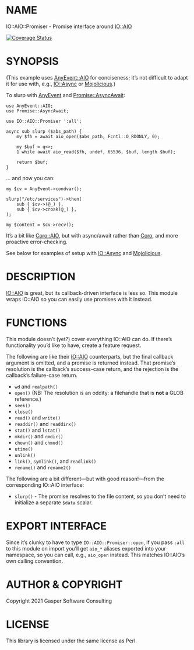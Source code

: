 # NAME

IO::AIO::Promiser - Promise interface around [IO::AIO](https://metacpan.org/pod/IO::AIO)

<div>
    <a href='https://coveralls.io/github/FGasper/p5-IO-AIO-Promiser?branch=main'><img src='https://coveralls.io/repos/github/FGasper/p5-IO-AIO-Promiser/badge.svg?branch=main' alt='Coverage Status' /></a>
</div>

# SYNOPSIS

(This example uses [AnyEvent::AIO](https://metacpan.org/pod/AnyEvent::AIO) for conciseness; it’s not difficult
to adapt it for use with, e.g., [IO::Async](https://metacpan.org/pod/IO::Async) or [Mojolicious](https://metacpan.org/pod/Mojolicious).)

To slurp with [AnyEvent](https://metacpan.org/pod/AnyEvent) and [Promise::AsyncAwait](https://metacpan.org/pod/Promise::AsyncAwait):

    use AnyEvent::AIO;
    use Promise::AsyncAwait;

    use IO::AIO::Promiser ':all';

    async sub slurp ($abs_path) {
        my $fh = await aio_open($abs_path, Fcntl::O_RDONLY, 0);

        my $buf = q<>;
        1 while await aio_read($fh, undef, 65536, $buf, length $buf);

        return $buf;
    }

… and now you can:

    my $cv = AnyEvent->condvar();

    slurp("/etc/services")->then(
        sub { $cv->(@_) },
        sub { $cv->croak(@_) },
    );

    my $content = $cv->recv();

It’s a bit like [Coro::AIO](https://metacpan.org/pod/Coro::AIO), but with async/await rather than [Coro](https://metacpan.org/pod/Coro),
and more proactive error-checking.

See below for examples of setup with [IO::Async](https://metacpan.org/pod/IO::Async) and [Mojolicious](https://metacpan.org/pod/Mojolicious).

# DESCRIPTION

[IO::AIO](https://metacpan.org/pod/IO::AIO) is great, but its callback-driven interface is less so.
This module wraps IO::AIO so you can easily use promises with it instead.

# FUNCTIONS

This module doesn’t (yet?) cover everything IO::AIO can do.
If there’s functionality you’d like to have, create a feature request.

The following are like their [IO::AIO](https://metacpan.org/pod/IO::AIO) counterparts, but the final
callback argument is omitted, and a promise is returned instead.
That promise’s resolution is the callback’s success-case return, and
the rejection is the callback’s failure-case return.

- `wd` and `realpath()`
- `open()` (NB: The resolution is an oddity: a filehandle that is
**not** a GLOB reference.)
- `seek()`
- `close()`
- `read()` and `write()`
- `readdir()` and `readdirx()`
- `stat()` and `lstat()`
- `mkdir()` and `rmdir()`
- `chown()` and `chmod()`
- `utime()`
- `unlink()`
- `link()`, `symlink()`, and `readlink()`
- `rename()` and `rename2()`

The following are a bit different—but with good reason!—from the
corresponding IO::AIO interface:

- `slurp()` - The promise resolves to the file content,
so you don’t need to initialize a separate `$data` scalar.

# EXPORT INTERFACE

Since it’s clunky to have to type `IO::AIO::Promiser::open`, if you
pass `:all` to this module on import you’ll get `aio_*` aliases
exported into your namespace, so you can call, e.g., `aio_open` instead.
This matches IO::AIO’s own calling convention.

# AUTHOR & COPYRIGHT

Copyright 2021 Gasper Software Consulting

# LICENSE

This library is licensed under the same license as Perl.
